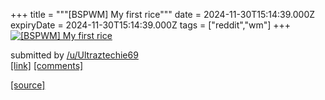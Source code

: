 +++
title = """[BSPWM] My first rice"""
date = 2024-11-30T15:14:39.000Z
expiryDate = 2024-11-30T15:14:39.000Z
tags = ["reddit","wm"]
+++
[![[BSPWM] My first rice](https://b.thumbs.redditmedia.com/3HjIw4MW3Le6GVxt31MYj7FSXD3aWt92q0p1SP0CXTg.jpg "[BSPWM] My first rice")](https://www.reddit.com/r/unixporn/comments/1h3emvo/bspwm_my_first_rice/)

submitted by [/u/Ultraztechie69](https://www.reddit.com/user/Ultraztechie69)  
[\[link\]](https://www.reddit.com/gallery/1h3emvo) [\[comments\]](https://www.reddit.com/r/unixporn/comments/1h3emvo/bspwm_my_first_rice/)

[[source]](https://www.reddit.com/r/unixporn/comments/1h3emvo/bspwm_my_first_rice/)
